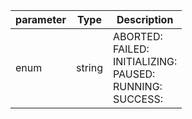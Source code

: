| parameter | Type | Description |
| ----------- | ----------- |----------- |
| enum  |  string  | ABORTED: <br/>FAILED: <br/>INITIALIZING: <br/>PAUSED: <br/>RUNNING: <br/>SUCCESS:    |